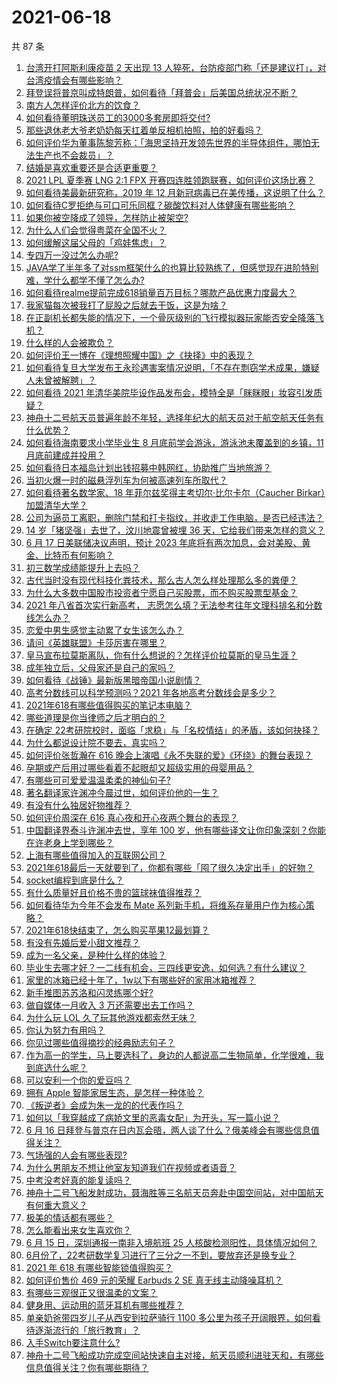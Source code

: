 # 2021-06-18

共 87 条

<!-- BEGIN -->
<!-- 最后更新时间 Fri Jun 18 2021 09:57:03 GMT+0800 (China Standard Time) -->

1. [台湾开打阿斯利康疫苗 2 天出现 13
   人猝死，台防疫部门称「还是建议打」，对台湾疫情会有哪些影响？](https://www.zhihu.com/question/465590341)
2. [拜登误将普京叫成特朗普，如何看待「拜普会」后美国总统状况不断？](https://www.zhihu.com/question/465544690)
3. [南方人怎样评价北方的饮食？](https://www.zhihu.com/question/31894251)
4. [如何看待董明珠送员工的3000多套房即将交付?](https://www.zhihu.com/question/465190639)
5. [那些退休老大爷老奶奶每天扛着单反相机拍照，拍的好看吗？](https://www.zhihu.com/question/427864597)
6. [如何评价华为董事陈黎芳称：「海思坚持开发领先世界的半导体组件，哪怕无法生产也不会裁员」？](https://www.zhihu.com/question/464967844)
7. [结婚是喜欢重要还是合适更重要？](https://www.zhihu.com/question/418802722)
8. [2021 LPL 夏季赛 LNG 2:1 FPX
   开赛四连胜领跑联赛，如何评价这场比赛？](https://www.zhihu.com/question/465588866)
9. [如何看待美最新研究称，2019 年 12
   月新冠病毒已在美传播，这说明了什么？](https://www.zhihu.com/question/465273612)
10. [如何看待C罗拒绝与可口可乐同框？碳酸饮料对人体健康有哪些影响？](https://www.zhihu.com/question/465111118)
11. [如果你被空降成了领导，怎样防止被架空?](https://www.zhihu.com/question/58585512)
12. [为什么人们会觉得粤菜在全国不火？](https://www.zhihu.com/question/420721242)
13. [如何缓解这届父母的「鸡娃焦虑」？](https://www.zhihu.com/question/451871565)
14. [专四万一没过怎么办呢?](https://www.zhihu.com/question/23421251)
15. [JAVA学了半年多了对ssm框架什么的也算比较熟练了，但感觉现在进阶特别难，学什么都学不懂了怎么办?](https://www.zhihu.com/question/461178270)
16. [如何看待realme提前完成618销量百万目标？哪款产品优惠力度最大？](https://www.zhihu.com/question/465333482)
17. [我家猫每次被我打了屁股之后就去干饭，这是为啥？](https://www.zhihu.com/question/465059360)
18. [在正副机长都失能的情况下，一个骨灰级别的飞行模拟器玩家能否安全降落飞机？](https://www.zhihu.com/question/412412871)
19. [什么样的人会被欺负？](https://www.zhihu.com/question/460063819)
20. [如何评价王一博在《理想照耀中国》之《抉择》中的表现？](https://www.zhihu.com/question/465621952)
21. [如何看待复旦大学发布王永珍遇害案情况说明，「不存在剽窃学术成果，嫌疑人未曾被解聘」？](https://www.zhihu.com/question/465629537)
22. [如何看待 2021
    年清华美院毕设作品发布会，模特全是「眯眯眼」妆容引发质疑？](https://www.zhihu.com/question/464319655)
23. [神舟十二号航天员普遍年龄不年轻，选择年纪大的航天员对于航空航天任务有什么优势？](https://www.zhihu.com/question/465284337)
24. [如何看待海南要求小学毕业生 8 月底前学会游泳，游泳池未覆盖到的乡镇，11
    月底前建成并投用？](https://www.zhihu.com/question/465307248)
25. [如何看待日本福岛计划出钱招募中韩网红，协助推广当地旅游？](https://www.zhihu.com/question/465371058)
26. [当初火爆一时的磁悬浮列车为何被高速列车所取代？](https://www.zhihu.com/question/352230599)
27. [如何看待著名数学家、18 年菲尔兹奖得主考切尔·比尔卡尔（Caucher
    Birkar）加盟清华大学？](https://www.zhihu.com/question/464844610)
28. [公司为逼员工离职，删除门禁和打卡指纹，并收走工作电脑，是否已经违法？](https://www.zhihu.com/question/458446577)
29. [14 岁「猪坚强」去世了，汶川地震曾被埋 36
    天，它给我们带来怎样的意义？](https://www.zhihu.com/question/465481304)
30. [6 月 17 日美联储决议声明，预计 2023
    年底将有两次加息，会对美股、黄金、比特币有何影响？](https://www.zhihu.com/question/465456246)
31. [初三数学成绩能提升上去吗？](https://www.zhihu.com/question/350482902)
32. [古代当时没有现代科技化粪技术，那么古人怎么样处理那么多的粪便？](https://www.zhihu.com/question/464580573)
33. [为什么大多数中国股市投资者宁愿自己买股票，而不购买股票型基金？](https://www.zhihu.com/question/32166514)
34. [2021 年八省首次实行新高考，
    志愿怎么填？无法参考往年文理科排名和分数线怎么办？](https://www.zhihu.com/question/460011388)
35. [恋爱中男生感觉主动累了女生该怎么办？](https://www.zhihu.com/question/330148026)
36. [请问《英雄联盟》卡莎厉害在哪里？](https://www.zhihu.com/question/464172547)
37. [皇马宣布拉莫斯离队，你有什么想说的？怎样评价拉莫斯的皇马生涯？](https://www.zhihu.com/question/465466090)
38. [成年独立后，父母家还是自己的家吗？](https://www.zhihu.com/question/465591269)
39. [如何看待《战锤》最新版黑暗帝国小说剧情？](https://www.zhihu.com/question/462535625)
40. [高考分数线可以科学预测吗？2021 年各地高考分数线会是多少？](https://www.zhihu.com/question/463915101)
41. [2021年618有哪些值得购买的笔记本电脑？](https://www.zhihu.com/question/456023623)
42. [哪些道理是你当律师之后才明白的？](https://www.zhihu.com/question/437922823)
43. [在确定
    22考研院校时，面临「求稳」与「名校情结」的矛盾，该如何抉择？](https://www.zhihu.com/question/465528736)
44. [为什么都说设计院不要去，真实吗？](https://www.zhihu.com/question/401676772)
45. [如何评价张哲瀚在 616
    晚会上演唱《永不失联的爱》《环绕》的舞台表现？](https://www.zhihu.com/question/465329816)
46. [孕期或产后用过哪些看着不起眼却又超级实用的母婴用品？](https://www.zhihu.com/question/459164183)
47. [有哪些可可爱爱温温柔柔的神仙句子?](https://www.zhihu.com/question/452825395)
48. [著名翻译家许渊冲今晨过世，如何评价他的一生？](https://www.zhihu.com/question/465500510)
49. [有没有什么独居好物推荐？](https://www.zhihu.com/question/445534686)
50. [如何评价周深在 616 真心夜和开心夜两个舞台的表现？](https://www.zhihu.com/question/465424626)
51. [中国翻译界泰斗许渊冲去世，享年 100
    岁，他有哪些译文让你印象深刻？你能在许老身上学到哪些？](https://www.zhihu.com/question/465502478)
52. [上海有哪些值得加入的互联网公司？](https://www.zhihu.com/question/19596230)
53. [2021年618最后一天就要到了，你都有哪些「囤了很久决定出手」的好物？](https://www.zhihu.com/question/465446335)
54. [socket编程到底是什么？](https://www.zhihu.com/question/29637351)
55. [有什么质量好且价格不贵的篮球袜值得推荐？](https://www.zhihu.com/question/321288348)
56. [如何看待华为今年不会发布 Mate
    系列新手机，将维系存量用户作为核心策略？](https://www.zhihu.com/question/465383357)
57. [2021年618快结束了，怎么购买苹果12最划算？](https://www.zhihu.com/question/462778845)
58. [有没有先婚后爱小甜文推荐？](https://www.zhihu.com/question/458377910)
59. [成为一名父亲，是种什么样的体验？](https://www.zhihu.com/question/300110433)
60. [毕业生去哪才好？一二线有机会，三四线更安逸，如何选？有什么建议？](https://www.zhihu.com/question/465351556)
61. [家里的冰箱已经十年了，1w以下有哪些好的家用冰箱推荐？](https://www.zhihu.com/question/27522423)
62. [新手推图苏苏洛和闪灵练哪个好?](https://www.zhihu.com/question/464295008)
63. [做自媒体一月收入 3 万还需要出去工作吗？](https://www.zhihu.com/question/457544338)
64. [为什么玩 LOL 久了玩其他游戏都索然无味？](https://www.zhihu.com/question/462644970)
65. [你认为努力有用吗？](https://www.zhihu.com/question/461687086)
66. [你见过哪些值得摘抄的经典励志句子？](https://www.zhihu.com/question/447620837)
67. [作为高一的学生，马上要选科了，身边的人都说高二生物简单，化学很难，我到底选什么呢？](https://www.zhihu.com/question/465012259)
68. [可以安利一个你的爱豆吗？](https://www.zhihu.com/question/464244516)
69. [拥有 Apple 智能家居生态，是怎样一种体验？](https://www.zhihu.com/question/462758380)
70. [《叛逆者》会成为朱一龙的的代表作吗？](https://www.zhihu.com/question/464344697)
71. [如何以「我穿越成了病娇文里的恶毒女配」为开头，写一篇小说？](https://www.zhihu.com/question/463353580)
72. [6 月 16
    日拜登与普京在日内瓦会晤，两人谈了什么？俄美峰会有哪些信息值得关注？](https://www.zhihu.com/question/465409295)
73. [气场强的人会有哪些表现?](https://www.zhihu.com/question/25151940)
74. [为什么男朋友不想让他室友知道我们在视频或者语音？](https://www.zhihu.com/question/465047050)
75. [中考没考好真的能复读吗？](https://www.zhihu.com/question/463329359)
76. [神舟十二号飞船发射成功，聂海胜等三名航天员奔赴中国空间站，对中国航天有何重大意义？](https://www.zhihu.com/question/465393063)
77. [极美的情话都有哪些？](https://www.zhihu.com/question/462730865)
78. [怎么能看出来女生喜欢你？](https://www.zhihu.com/question/453143428)
79. [6 月 15 日，深圳通报一南非入境航班 25
    人核酸检测阳性，具体情况如何？](https://www.zhihu.com/question/465324619)
80. [6月份了，22考研数学复习进行了三分之一不到，要放弃还是换专业？](https://www.zhihu.com/question/464449112)
81. [2021 年 618 有哪些智能锁值得购买？](https://www.zhihu.com/question/465401695)
82. [如何评价售价 469 元的荣耀 Earbuds 2 SE
    真无线主动降噪耳机？](https://www.zhihu.com/question/465408645)
83. [有哪些三观很正又很温柔的文案？](https://www.zhihu.com/question/458254625)
84. [健身用、运动用的蓝牙耳机有哪些推荐？](https://www.zhihu.com/question/43456110)
85. [单亲奶爸带四岁儿子从西安到拉萨骑行 1100
    多公里为孩子开阔眼界，如何看待逐渐流行的「旅行教育」？](https://www.zhihu.com/question/465096300)
86. [入手Switch要注意什么?](https://www.zhihu.com/question/316296166)
87. [神舟十二号飞船成功完成空间站快速自主对接，航天员顺利进驻天和，有哪些信息值得关注？你有哪些期待？](https://www.zhihu.com/question/465284083)

<!-- END -->
